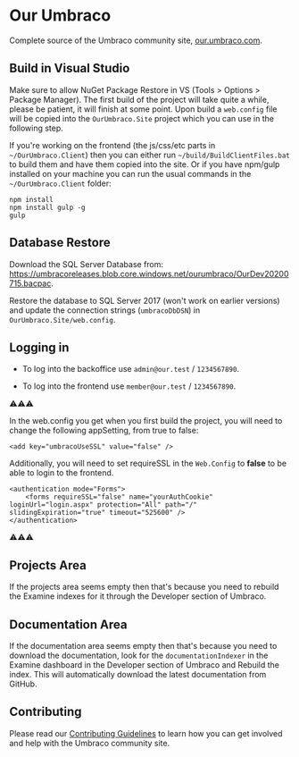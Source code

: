 Our Umbraco
===========

Complete source of the Umbraco community site, [our.umbraco.com](https://our.umbraco.com).

## Build in Visual Studio

Make sure to allow NuGet Package Restore in VS (Tools > Options > Package Manager). The first build of the project will take quite a while, please be patient, it will finish at some point.
Upon build a `web.config` file will be copied into the `OurUmbraco.Site` project which you can use in the following step.

If you're working on the frontend (the js/css/etc parts in `~/OurUmbraco.Client`) then you can either run `~/build/BuildClientFiles.bat` to build them and have them copied into the site. Or if you have npm/gulp installed on your machine you can run the usual commands in the `~/OurUmbraco.Client` folder:

```
npm install
npm install gulp -g
gulp
```

## Database Restore

Download the SQL Server Database from: https://umbracoreleases.blob.core.windows.net/ourumbraco/OurDev20200715.bacpac.

Restore the database to SQL Server 2017 (won't work on earlier versions) and update the connection strings (`umbracoDbDSN`) in `OurUmbraco.Site/web.config`.

## Logging in

* To log into the backoffice use  `admin@our.test` / `1234567890`.

* To log into the frontend use `member@our.test` / `1234567890`. 

⚠⚠⚠

In the web.config you get when you first build the project, you will need to change the following appSetting, from true to false:

```
<add key="umbracoUseSSL" value="false" />
```

Additionally, you will need to set requireSSL in the `Web.Config` to **false** to be able to login to the frontend.

```
<authentication mode="Forms">
    <forms requireSSL="false" name="yourAuthCookie" loginUrl="login.aspx" protection="All" path="/" slidingExpiration="true" timeout="525600" />
</authentication>
```

⚠⚠⚠

## Projects Area

If the projects area seems empty then that's because you need to rebuild the Examine indexes for it through the Developer section of Umbraco. 

## Documentation Area

If the documentation area seems empty then that's because you need to download the documentation, look for the `documentationIndexer` in the Examine dashboard in the Developer section of Umbraco and Rebuild the index. This will automatically download the latest documentation from GitHub.

## Contributing

Please read our [Contributing Guidelines](CONTRIBUTING.md) to learn how you can get involved and help with the Umbraco community site.
